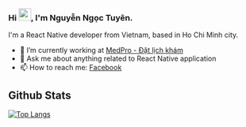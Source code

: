 ### Hi <img src="https://media.giphy.com/media/hvRJCLFzcasrR4ia7z/giphy.gif" width="25px">, I'm Nguyễn Ngọc Tuyên.

I'm a React Native developer from Vietnam, based in Ho Chi Minh city.

- 🔭 I’m currently working at <a href="https://medpro.vn">MedPro - Đặt lịch khám</a>
- 💬 Ask me about anything related to React Native application
- 📫 How to reach me: [Facebook](https://www.facebook.com/phampham2000js/)

## Github Stats
[![Top Langs](https://github-readme-stats.vercel.app/api/top-langs/?username=howljs&layout=compact&theme=dracula)](https://github.com/MrTuyennn)



